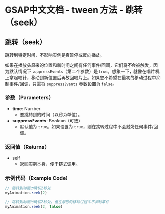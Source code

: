 # GSAP中文文档 - tween 方法 - 跳转（seek）

## 跳转（seek）

跳转到特定时间，不影响实例是否暂停或反向播放。

如果在播放头原来的位置和新时间之间有任何事件/回调，它们将不会被触发，因为默认情况下 `suppressEvents`（第二个参数）是 `true`。想象一下，就像在唱片机上拿起唱针，移动到新位置后再放回唱片上。如果您不希望在最初的移动过程中抑制事件/回调，只需将 `suppressEvents` 参数设置为 `false`。

### 参数（Parameters）

- **time**: Number
  - 要跳转到的时间（以秒为单位）。
- **suppressEvents**: Boolean（可选）
  - 默认值为 `true`。如果设置为 `true`，则在跳转过程中不会触发任何事件/回调。

### 返回值（Returns）

- self
  - 返回实例本身，便于链式调用。

### 示例代码（Example Code）

```javascript
// 跳转到动画的确切2秒处
myAnimation.seek(2)

// 跳转到动画的确切2秒处，但在最初的移动过程中不抑制事件
myAnimation.seek(2, false)
```
